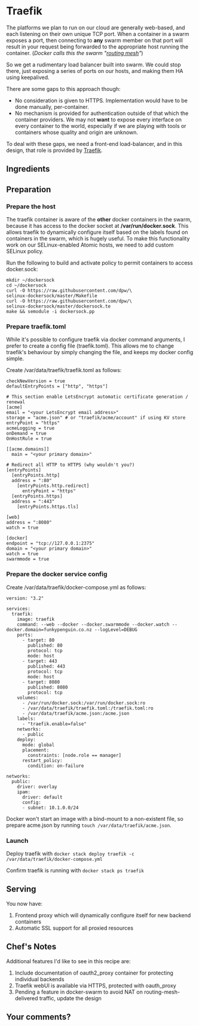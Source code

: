# Traefik

The platforms we plan to run on our cloud are generally web-based, and each listening on their own unique TCP port. When a container in a swarm exposes a port, then connecting to **any** swarm member on that port will result in your request being forwarded to the appropriate host running the container. (_Docker calls this the swarm "[routing mesh](https://docs.docker.com/engine/swarm/ingress/)"_)

So we get a rudimentary load balancer built into swarm. We could stop there, just exposing a series of ports on our hosts, and making them HA using keepalived.

There are some gaps to this approach though:

- No consideration is given to HTTPS. Implementation would have to be done manually, per-container.
- No mechanism is provided for authentication outside of that which the container providers. We may not **want** to expose every interface on every container to the world, especially if we are playing with tools or containers whose quality and origin are unknown.

To deal with these gaps, we need a front-end load-balancer, and in this design, that role is provided by [Traefik](https://traefik.io/).

## Ingredients

## Preparation

### Prepare the host

The traefik container is aware of the __other__ docker containers in the swarm, because it has access to the docker socket at **/var/run/docker.sock**. This allows traefik to dynamically configure itself based on the labels found on containers in the swarm, which is hugely useful. To make this functionality work on our SELinux-enabled Atomic hosts, we need to add custom SELinux policy.

Run the following to build and activate policy to permit containers to access docker.sock:

```
mkdir ~/dockersock
cd ~/dockersock
curl -O https://raw.githubusercontent.com/dpw/\
selinux-dockersock/master/Makefile
curl -O https://raw.githubusercontent.com/dpw/\
selinux-dockersock/master/dockersock.te
make && semodule -i dockersock.pp
```

### Prepare traefik.toml

While it's possible to configure traefik via docker command arguments, I prefer to create a config file (traefik.toml). This allows me to change traefik's behaviour by simply changing the file, and keeps my docker config simple.

Create /var/data/traefik/traefik.toml as follows:

```
checkNewVersion = true
defaultEntryPoints = ["http", "https"]

# This section enable LetsEncrypt automatic certificate generation / renewal
[acme]
email = "<your LetsEncrypt email address>"
storage = "acme.json" # or "traefik/acme/account" if using KV store
entryPoint = "https"
acmeLogging = true
onDemand = true
OnHostRule = true

[[acme.domains]]
  main = "<your primary domain>"

# Redirect all HTTP to HTTPS (why wouldn't you?)
[entryPoints]
  [entryPoints.http]
  address = ":80"
    [entryPoints.http.redirect]
      entryPoint = "https"
  [entryPoints.https]
  address = ":443"
    [entryPoints.https.tls]

[web]
address = ":8080"
watch = true

[docker]
endpoint = "tcp://127.0.0.1:2375"
domain = "<your primary domain>"
watch = true
swarmmode = true
```

### Prepare the docker service config

Create /var/data/traefik/docker-compose.yml as follows:

```
version: "3.2"

services:
  traefik:
    image: traefik
    command: --web --docker --docker.swarmmode --docker.watch --docker.domain=funkypenguin.co.nz --logLevel=DEBUG
    ports:
      - target: 80
        published: 80
        protocol: tcp
        mode: host
      - target: 443
        published: 443
        protocol: tcp
        mode: host
      - target: 8080
        published: 8080
        protocol: tcp
    volumes:
      - /var/run/docker.sock:/var/run/docker.sock:ro
      - /var/data/traefik/traefik.toml:/traefik.toml:ro
      - /var/data/traefik/acme.json:/acme.json
    labels:
      - "traefik.enable=false"
    networks:
      - public
    deploy:
      mode: global
      placement:
        constraints: [node.role == manager]
      restart_policy:
        condition: on-failure

networks:
  public:
    driver: overlay
    ipam:
      driver: default
      config:
      - subnet: 10.1.0.0/24
```

Docker won't start an image with a bind-mount to a non-existent file, so prepare acme.json by running ```touch /var/data/traefik/acme.json```.

### Launch

Deploy traefik with ```docker stack deploy traefik -c /var/data/traefik/docker-compose.yml```

Confirm traefik is running with ```docker stack ps traefik```

## Serving

You now have:

1. Frontend proxy which will dynamically configure itself for new backend containers
2. Automatic SSL support for all proxied resources


## Chef's Notes

Additional features I'd like to see in this recipe are:

1. Include documentation of oauth2_proxy container for protecting individual backends
2. Traefik webUI is available via HTTPS, protected with oauth_proxy
3. Pending a feature in docker-swarm to avoid NAT on routing-mesh-delivered traffic, update the design


## Your comments?
